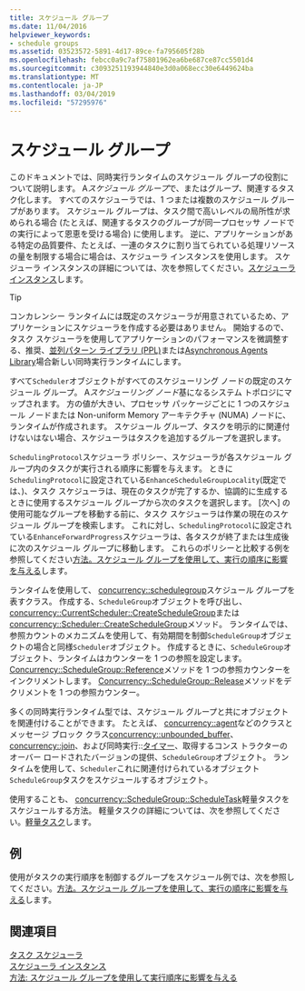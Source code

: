 ```yaml
---
title: スケジュール グループ
ms.date: 11/04/2016
helpviewer_keywords:
- schedule groups
ms.assetid: 03523572-5891-4d17-89ce-fa795605f28b
ms.openlocfilehash: febcc0a9c7af75801962ea6be687ce87cc5501d4
ms.sourcegitcommit: c3093251193944840e3d0a068ecc30e6449624ba
ms.translationtype: MT
ms.contentlocale: ja-JP
ms.lasthandoff: 03/04/2019
ms.locfileid: "57295976"
---
```

# <a name="schedule-groups"></a>スケジュール グループ

このドキュメントでは、同時実行ランタイムのスケジュール グループの役割について説明します。 A*スケジュール グループ*で、またはグループ、関連するタスク化します。 すべてのスケジューラでは、1 つまたは複数のスケジュール グループがあります。 スケジュール グループは、タスク間で高いレベルの局所性が求められる場合 (たとえば、関連するタスクのグループが同一プロセッサ ノードでの実行によって恩恵を受ける場合) に使用します。 逆に、アプリケーションがある特定の品質要件、たとえば、一連のタスクに割り当てられている処理リソースの量を制限する場合に場合は、スケジューラ インスタンスを使用します。 スケジューラ インスタンスの詳細については、次を参照してください。[スケジューラ インスタンス](../../parallel/concrt/scheduler-instances.md)します。

> [!TIP]
>  コンカレンシー ランタイムには既定のスケジューラが用意されているため、アプリケーションにスケジューラを作成する必要はありません。 開始するので、タスク スケジューラを使用してアプリケーションのパフォーマンスを微調整する、推奨、[並列パターン ライブラリ (PPL)](../../parallel/concrt/parallel-patterns-library-ppl.md)または[Asynchronous Agents Library](../../parallel/concrt/asynchronous-agents-library.md)場合新しい同時実行ランタイムにします。

すべて`Scheduler`オブジェクトがすべてのスケジューリング ノードの既定のスケジュール グループ。 A*スケジューリング ノード*基になるシステム トポロジにマップされます。 方の値が大きい、プロセッサ パッケージごとに 1 つのスケジュール ノードまたは Non-uniform Memory アーキテクチャ (NUMA) ノードに、ランタイムが作成されます。 スケジュール グループ、タスクを明示的に関連付けないはない場合、スケジューラはタスクを追加するグループを選択します。

`SchedulingProtocol`スケジューラ ポリシー、スケジューラが各スケジュール グループ内のタスクが実行される順序に影響を与えます。 ときに`SchedulingProtocol`に設定されている`EnhanceScheduleGroupLocality`(既定では、)、タスク スケジューラは、現在のタスクが完了するか、協調的に生成するときに使用するスケジュール グループから次のタスクを選択します。 [次へ] の使用可能なグループを移動する前に、タスク スケジューラは作業の現在のスケジュール グループを検索します。 これに対し、`SchedulingProtocol`に設定されている`EnhanceForwardProgress`スケジューラは、各タスクが終了または生成後に次のスケジュール グループに移動します。 これらのポリシーと比較する例を参照してください[方法。スケジュール グループを使用して、実行の順序に影響を与える](../../parallel/concrt/how-to-use-schedule-groups-to-influence-order-of-execution.md)します。

ランタイムを使用して、 [concurrency::schedulegroup](../../parallel/concrt/reference/schedulegroup-class.md)スケジュール グループを表すクラス。 作成する、`ScheduleGroup`オブジェクトを呼び出し、 [concurrency::CurrentScheduler::CreateScheduleGroup](reference/currentscheduler-class.md#createschedulegroup)または[concurrency::Scheduler::CreateScheduleGroup](reference/scheduler-class.md#createschedulegroup)メソッド。 ランタイムでは、参照カウントのメカニズムを使用して、有効期間を制御`ScheduleGroup`オブジェクトの場合と同様`Scheduler`オブジェクト。 作成するときに、`ScheduleGroup`オブジェクト、ランタイムはカウンターを 1 つの参照を設定します。 [Concurrency::ScheduleGroup::Reference](reference/schedulegroup-class.md#reference)メソッドを 1 つの参照カウンターをインクリメントします。 [Concurrency::ScheduleGroup::Release](reference/schedulegroup-class.md#release)メソッドをデクリメントを 1 つの参照カウンター。

多くの同時実行ランタイム型では、スケジュール グループと共にオブジェクトを関連付けることができます。 たとえば、 [concurrency::agent](../../parallel/concrt/reference/agent-class.md)などのクラスとメッセージ ブロック クラス[concurrency::unbounded_buffer](reference/unbounded-buffer-class.md)、 [concurrency::join](../../parallel/concrt/reference/join-class.md)、および同時実行::[タイマー](reference/timer-class.md)、取得するコンス トラクターのオーバー ロードされたバージョンの提供、`ScheduleGroup`オブジェクト。 ランタイムを使用して、`Scheduler`これに関連付けられているオブジェクト`ScheduleGroup`タスクをスケジュールするオブジェクト。

使用することも、 [concurrency::ScheduleGroup::ScheduleTask](reference/schedulegroup-class.md#scheduletask)軽量タスクをスケジュールする方法。 軽量タスクの詳細については、次を参照してください。[軽量タスク](../../parallel/concrt/lightweight-tasks.md)します。

## <a name="example"></a>例

使用がタスクの実行順序を制御するグループをスケジュール例では、次を参照してください。[方法。スケジュール グループを使用して、実行の順序に影響を与える](../../parallel/concrt/how-to-use-schedule-groups-to-influence-order-of-execution.md)します。

## <a name="see-also"></a>関連項目

[タスク スケジューラ](../../parallel/concrt/task-scheduler-concurrency-runtime.md)<br/>
[スケジューラ インスタンス](../../parallel/concrt/scheduler-instances.md)<br/>
[方法: スケジュール グループを使用して実行順序に影響を与える](../../parallel/concrt/how-to-use-schedule-groups-to-influence-order-of-execution.md)

